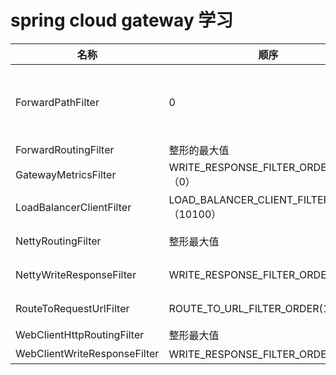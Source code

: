# spring cloud gateway 学习
|名称|顺序|描述|
|-|-|-|
|ForwardPathFilter|0|如果有forward的话设置重定向的url|
|ForwardRoutingFilter|整形的最大值|无|
|GatewayMetricsFilter|WRITE_RESPONSE_FILTER_ORDER + 1（0）|无|
|LoadBalancerClientFilter|LOAD_BALANCER_CLIENT_FILTER_ORDER（10100）|负载均衡|
|NettyRoutingFilter|整形最大值|真正的请求|
|NettyWriteResponseFilter|WRITE_RESPONSE_FILTER_ORDER(-1)|响应回写|
|RouteToRequestUrlFilter|ROUTE_TO_URL_FILTER_ORDER(10000)|路由到指定url|
WebClientHttpRoutingFilter|整形最大值|无|
|WebClientWriteResponseFilter|WRITE_RESPONSE_FILTER_ORDER（-1）|写响应|


